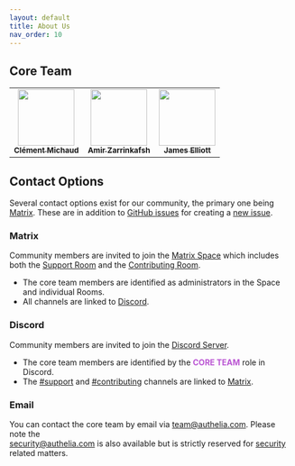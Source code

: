 ```yaml
---
layout: default
title: About Us
nav_order: 10
---
```


## Core Team

<table>
    <td align="center">
        <a href="https://github.com/clems4ever">
            <img src="https://avatars.githubusercontent.com/u/3193257?v=4?s=100" width="100px;" alt=""/>
            <br />
            <sub>
                <b>Clément Michaud</b>
            </sub>
        </a>
    </td>
    <td align="center">
        <a href="https://github.com/nightah">
            <img src="https://avatars.githubusercontent.com/u/3339418?v=4?s=100" width="100px;" alt=""/>
            <br />
            <sub>
                <b>Amir Zarrinkafsh</b>
            </sub>
        </a>
    </td>
    <td align="center">
        <a href="https://github.com/james-d-elliott">
            <img src="https://avatars.githubusercontent.com/u/3903683?v=4?s=100" width="100px;" alt=""/>
            <br />
            <sub>
                <b>James Elliott</b>
            </sub>
        </a>
    </td>
</table>


## Contact Options

Several contact options exist for our community, the primary one being [Matrix](#matrix). These are in addition to
[GitHub issues](https://github.com/authelia/authelia/issues) for creating a [new issue](https://github.com/authelia/authelia/issues/new/choose).

### Matrix

Community members are invited to join the [Matrix Space](https://matrix.to/#/#authelia:matrix.org) which includes both
the [Support Room](https://matrix.to/#/#authelia-support:matrix.org) and the [Contributing Room](https://matrix.to/#/#authelia-contributing:matrix.org). 

- The core team members are identified as administrators in the Space and individual Rooms.
- All channels are linked to [Discord](#discord).

### Discord

Community members are invited to join the [Discord Server](https://discord.authelia.com).

- The core team members are identified by the <span style="color:#BA55D3;">**CORE TEAM**</span> role in Discord.
- The [#support] and [#contributing] channels are linked to [Matrix](#matrix).

### Email

You can contact the core team by email via [team@authelia.com](mailto:team@authelia.com). Please note the  
[security@authelia.com](mailto:security@authelia.com) is also available but is strictly reserved for [security] related
matters.


[security]: https://github.com/authelia/authelia/security/policy
[#support]: https://discord.com/channels/707844280412012608/707844280412012612
[#contributing]: https://discord.com/channels/707844280412012608/804943261265297408